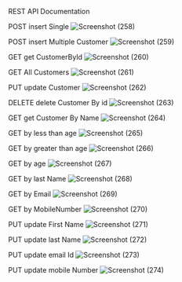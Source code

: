 REST API Documentation

POST insert Single
![Screenshot (258)](https://github.com/RhutikJagtap/REST-API/assets/118281847/989abf34-f968-4bac-bdde-4a3f8ee47bd6)

POST insert Multiple Customer
![Screenshot (259)](https://github.com/RhutikJagtap/REST-API/assets/118281847/08f42324-dd2f-4a05-9781-d67f89002c1b)

GET get CustomerById
![Screenshot (260)](https://github.com/RhutikJagtap/REST-API/assets/118281847/05cf80b0-9957-481e-931b-f797041ab977)

GET All Customers
![Screenshot (261)](https://github.com/RhutikJagtap/REST-API/assets/118281847/e4a5912b-15f9-492f-a32a-5dadb72f9fab)

PUT update Customer
![Screenshot (262)](https://github.com/RhutikJagtap/REST-API/assets/118281847/a694e172-c8cb-46fc-8725-e762101e1b8a)

DELETE delete Customer By id
![Screenshot (263)](https://github.com/RhutikJagtap/REST-API/assets/118281847/c33b6ce0-186c-4856-89fd-e83241755295)

GET get Customer By Name
![Screenshot (264)](https://github.com/RhutikJagtap/REST-API/assets/118281847/ccd3e8f6-b783-41c2-ae20-fd54b83bd982)

GET by less than age
![Screenshot (265)](https://github.com/RhutikJagtap/REST-API/assets/118281847/649d4a38-5cbb-406b-a29a-1bf941e36a29)

GET by greater than age
![Screenshot (266)](https://github.com/RhutikJagtap/REST-API/assets/118281847/deaff121-09ec-44dd-a3de-53b333f2ad4e)

GET by age
![Screenshot (267)](https://github.com/RhutikJagtap/REST-API/assets/118281847/bf1171b2-3417-404e-9bb0-6a24785e0d0b)

GET by last Name
![Screenshot (268)](https://github.com/RhutikJagtap/REST-API/assets/118281847/a606e40f-11d7-41e7-a68d-3adc9d07effe)

GET by Email
![Screenshot (269)](https://github.com/RhutikJagtap/REST-API/assets/118281847/bd9149a8-ef10-40bc-9388-4b18b8b17001)

GET by MobileNumber
![Screenshot (270)](https://github.com/RhutikJagtap/REST-API/assets/118281847/d97c0846-ba4c-4cb9-8140-28fcdb3c9897)

PUT update First Name
![Screenshot (271)](https://github.com/RhutikJagtap/REST-API/assets/118281847/2eb21d61-35da-4973-aa98-b76cc4473b1b)

PUT update last Name
![Screenshot (272)](https://github.com/RhutikJagtap/REST-API/assets/118281847/5f871f1a-cbd1-414e-b566-6b601aad2d23)

PUT update email Id
![Screenshot (273)](https://github.com/RhutikJagtap/REST-API/assets/118281847/5da738d8-c6c9-461d-b12b-de6727669e0d)

PUT update mobile Number
![Screenshot (274)](https://github.com/RhutikJagtap/REST-API/assets/118281847/3ff09826-89a4-4b76-b967-953635955a6a)
